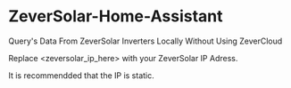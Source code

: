 # ZeverSolar-Home-Assistant
Query's Data From ZeverSolar Inverters Locally Without Using ZeverCloud

Replace <zeversolar_ip_here> with your ZeverSolar IP Adress.

It is recommendded that the IP is static.
